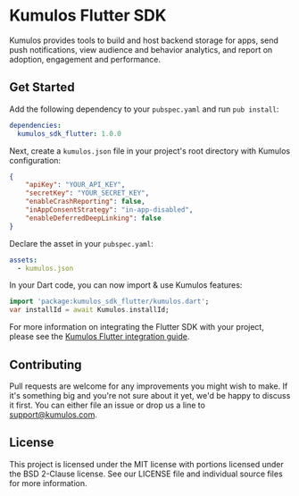 # Kumulos Flutter SDK

Kumulos provides tools to build and host backend storage for apps, send push notifications, view audience and behavior analytics, and report on adoption, engagement and performance.

## Get Started

Add the following dependency to your `pubspec.yaml` and run `pub install`:

```yaml
dependencies:
  kumulos_sdk_flutter: 1.0.0
```

Next, create a `kumulos.json` file in your project's root directory with Kumulos configuration:

```json
{
    "apiKey": "YOUR_API_KEY",
    "secretKey": "YOUR_SECRET_KEY",
    "enableCrashReporting": false,
    "inAppConsentStrategy": "in-app-disabled",
    "enableDeferredDeepLinking": false
}
```

Declare the asset in your `pubspec.yaml`:

```yaml
assets:
  - kumulos.json
```

In your Dart code, you can now import & use Kumulos features:

```dart
import 'package:kumulos_sdk_flutter/kumulos.dart';
var installId = await Kumulos.installId;
```

For more information on integrating the Flutter SDK with your project, please see the [Kumulos Flutter integration guide](https://docs.kumulos.com/developer-guide/sdk-reference/flutter).

## Contributing

Pull requests are welcome for any improvements you might wish to make. If it's something big and you're not sure about it yet, we'd be happy to discuss it first. You can either file an issue or drop us a line to [support@kumulos.com](mailto:support@kumulos.com).

## License

This project is licensed under the MIT license with portions licensed under the BSD 2-Clause license. See our LICENSE file and individual source files for more information.